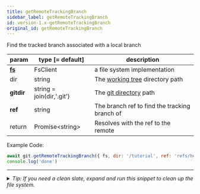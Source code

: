 ```yaml
---
title: getRemoteTrackingBranch
sidebar_label: getRemoteTrackingBranch
id: version-1.x-getRemoteTrackingBranch
original_id: getRemoteTrackingBranch
---
```


Find the tracked branch associated with a local branch

| param          | type [= default]          | description                                         |
| -------------- | ------------------------- | --------------------------------------------------- |
| [**fs**](./fs) | FsClient                  | a file system implementation                        |
| dir            | string                    | The [working tree](dir-vs-gitdir.md) directory path |
| **gitdir**     | string = join(dir,'.git') | The [git directory](dir-vs-gitdir.md) path          |
| **ref**        | string                    | The branch ref to find the tracking branch of       |
| return         | Promise\<string\>         | Resolves with the ref to the remote                 |

Example Code:

```js live
await git.getRemoteTrackingBranch({ fs, dir: '/tutorial', ref: 'refs/head/main' })
console.log('done')
```


---

<details>
<summary><i>Tip: If you need a clean slate, expand and run this snippet to clean up the file system.</i></summary>

```js live
window.fs = new LightningFS('fs', { wipe: true })
window.pfs = window.fs.promises
console.log('done')
```
</details>

<script>
(function rewriteEditLink() {
  const el = document.querySelector('a.edit-page-link.button');
  if (el) {
    el.href = 'https://github.com/isomorphic-git/isomorphic-git/edit/main/src/api/getRemoteTrackingBranch.js';
  }
})();
</script>